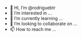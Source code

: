 - 👋 Hi, I’m @rodriguebtr
- 👀 I’m interested in ...
- 🌱 I’m currently learning ...
- 💞️ I’m looking to collaborate on ...
- 📫 How to reach me ...

<!---
rodriguebtr/rodriguebtr is a ✨ special ✨ repository because its `README.md` (this file) appears on your GitHub profile.
You can click the Preview link to take a look at your changes.
--->
